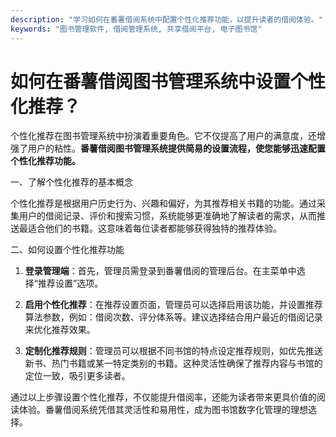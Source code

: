 ```yaml
---
description: "学习如何在番薯借阅系统中配置个性化推荐功能，以提升读者的借阅体验。"
keywords: "图书管理软件, 借阅管理系统, 共享借阅平台, 电子图书馆"
---
```

# 如何在番薯借阅图书管理系统中设置个性化推荐？

个性化推荐在图书管理系统中扮演着重要角色。它不仅提高了用户的满意度，还增强了用户的粘性。**番薯借阅图书管理系统提供简易的设置流程，使您能够迅速配置个性化推荐功能。**

一、了解个性化推荐的基本概念

个性化推荐是根据用户历史行为、兴趣和偏好，为其推荐相关书籍的功能。通过采集用户的借阅记录、评价和搜索习惯，系统能够更准确地了解读者的需求，从而推送最适合他们的书籍。这意味着每位读者都能够获得独特的推荐体验。

二、如何设置个性化推荐功能

1. **登录管理端**：首先，管理员需登录到番薯借阅的管理后台。在主菜单中选择“推荐设置”选项。

2. **启用个性化推荐**：在推荐设置页面，管理员可以选择启用该功能，并设置推荐算法参数，例如：借阅次数、评分体系等。建议选择结合用户最近的借阅记录来优化推荐效果。

3. **定制化推荐规则**：管理员可以根据不同书馆的特点设定推荐规则，如优先推送新书、热门书籍或某一特定类别的书籍。这种灵活性确保了推荐内容与书馆的定位一致，吸引更多读者。

通过以上步骤设置个性化推荐，不仅能提升借阅率，还能为读者带来更具价值的阅读体验。番薯借阅系统凭借其灵活性和易用性，成为图书馆数字化管理的理想选择。
